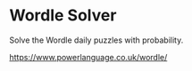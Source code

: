 # Wordle Solver

Solve the Wordle daily puzzles with probability.

https://www.powerlanguage.co.uk/wordle/
